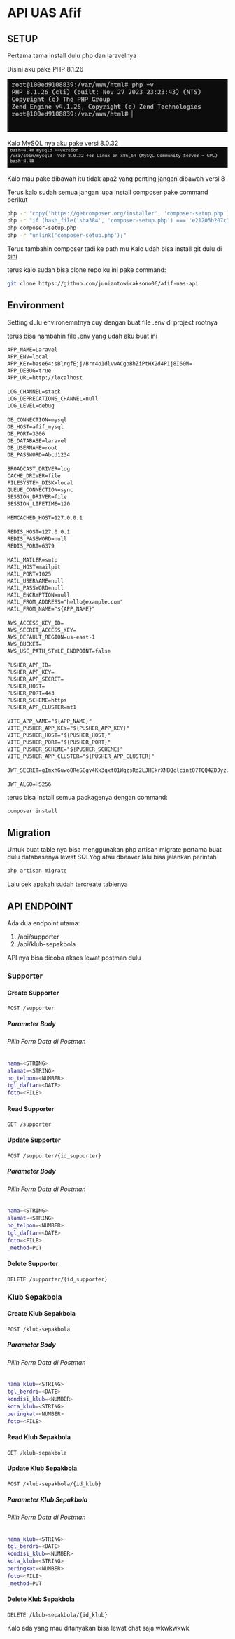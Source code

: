 # API UAS Afif

## SETUP

Pertama tama install dulu php dan laravelnya

Disini aku pake PHP 8.1.26

![Alt text](screenshot/image1.png)


Kalo MySQL nya aku pake versi 8.0.32
![Alt text](screenshot/image2.png)

Kalo mau pake dibawah itu tidak apa2 yang penting jangan dibawah versi 8

Terus kalo sudah semua jangan lupa install composer 
pake command berikut

```bash
php -r "copy('https://getcomposer.org/installer', 'composer-setup.php');"
php -r "if (hash_file('sha384', 'composer-setup.php') === 'e21205b207c3ff031906575712edab6f13eb0b361f2085f1f1237b7126d785e826a450292b6cfd1d64d92e6563bbde02') { echo 'Installer verified'; } else { echo 'Installer corrupt'; unlink('composer-setup.php'); } echo PHP_EOL;"
php composer-setup.php
php -r "unlink('composer-setup.php');"
```

Terus tambahin composer tadi ke path mu
Kalo udah bisa install git dulu di <a href="https://git-scm.com/download/win" target="_blank">sini</a>

terus kalo sudah bisa clone repo ku ini pake command:

```bash
git clone https://github.com/juniantowicaksono06/afif-uas-api
```

## Environment

Setting dulu environemntnya cuy dengan buat file .env di project rootnya

terus bisa nambahin file .env yang udah aku buat ini
```env
APP_NAME=Laravel
APP_ENV=local
APP_KEY=base64:sBlrgfEjj/Brr4o1dlvwACgoBhZiPtHX2d4P1j8I60M=
APP_DEBUG=true
APP_URL=http://localhost

LOG_CHANNEL=stack
LOG_DEPRECATIONS_CHANNEL=null
LOG_LEVEL=debug

DB_CONNECTION=mysql
DB_HOST=afif_mysql
DB_PORT=3306
DB_DATABASE=laravel
DB_USERNAME=root
DB_PASSWORD=Abcd1234

BROADCAST_DRIVER=log
CACHE_DRIVER=file
FILESYSTEM_DISK=local
QUEUE_CONNECTION=sync
SESSION_DRIVER=file
SESSION_LIFETIME=120

MEMCACHED_HOST=127.0.0.1

REDIS_HOST=127.0.0.1
REDIS_PASSWORD=null
REDIS_PORT=6379

MAIL_MAILER=smtp
MAIL_HOST=mailpit
MAIL_PORT=1025
MAIL_USERNAME=null
MAIL_PASSWORD=null
MAIL_ENCRYPTION=null
MAIL_FROM_ADDRESS="hello@example.com"
MAIL_FROM_NAME="${APP_NAME}"

AWS_ACCESS_KEY_ID=
AWS_SECRET_ACCESS_KEY=
AWS_DEFAULT_REGION=us-east-1
AWS_BUCKET=
AWS_USE_PATH_STYLE_ENDPOINT=false

PUSHER_APP_ID=
PUSHER_APP_KEY=
PUSHER_APP_SECRET=
PUSHER_HOST=
PUSHER_PORT=443
PUSHER_SCHEME=https
PUSHER_APP_CLUSTER=mt1

VITE_APP_NAME="${APP_NAME}"
VITE_PUSHER_APP_KEY="${PUSHER_APP_KEY}"
VITE_PUSHER_HOST="${PUSHER_HOST}"
VITE_PUSHER_PORT="${PUSHER_PORT}"
VITE_PUSHER_SCHEME="${PUSHER_SCHEME}"
VITE_PUSHER_APP_CLUSTER="${PUSHER_APP_CLUSTER}"

JWT_SECRET=gImxhGuwo8ReSGgv4Kk3qxf01WqzsRd2LJHEkrXNBQclcintO7TQQ4ZDJyzUREmz

JWT_ALGO=HS256
```


terus bisa install semua packagenya dengan command:
```bash
composer install
```

## Migration
Untuk buat table nya bisa menggunakan php artisan migrate
pertama buat dulu databasenya lewat SQLYog atau dbeaver
lalu bisa jalankan perintah
```bash
php artisan migrate
```

Lalu cek apakah sudah tercreate tablenya

## API ENDPOINT

Ada dua endpoint utama:
1. /api/supporter
2. /api/klub-sepakbola


API nya bisa dicoba akses lewat postman dulu

### Supporter
#### Create Supporter
```API
POST /supporter
```

##### Parameter Body
###### Pilih Form Data di Postman
```bash
nama=<STRING>
alamat=<STRING>
no_telpon=<NUMBER>
tgl_daftar=<DATE>
foto=<FILE>
```

#### Read Supporter
```API
GET /supporter
```

#### Update Supporter
```API
POST /supporter/{id_supporter}
```

##### Parameter Body
###### Pilih Form Data di Postman
```bash
nama=<STRING>
alamat=<STRING>
no_telpon=<NUMBER>
tgl_daftar=<DATE>
foto=<FILE>
_method=PUT
```

#### Delete Supporter
```API
DELETE /supporter/{id_supporter}
```


### Klub Sepakbola
#### Create Klub Sepakbola
```API
POST /klub-sepakbola
```

##### Parameter Body
###### Pilih Form Data di Postman
```bash
nama_klub=<STRING>
tgl_berdri=<DATE>
kondisi_klub=<NUMBER>
kota_klub=<STRING>
peringkat=<NUMBER>
foto=<FILE>
```

#### Read Klub Sepakbola
```API
GET /klub-sepakbola
```

#### Update Klub Sepakbola
```API
POST /klub-sepakbola/{id_klub}
```

##### Parameter Klub Sepakbola
###### Pilih Form Data di Postman
```bash
nama_klub=<STRING>
tgl_berdri=<DATE>
kondisi_klub=<NUMBER>
kota_klub=<STRING>
peringkat=<NUMBER>
foto=<FILE>
_method=PUT
```

#### Delete Klub Sepakbola
```API
DELETE /klub-sepakbola/{id_klub}
```

Kalo ada yang mau ditanyakan bisa lewat chat saja wkwkwkwk
